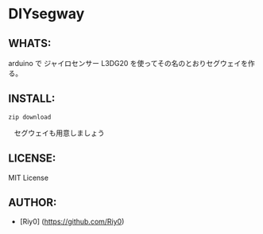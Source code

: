DIYsegway
======

WHATS:
------

  arduino で ジャイロセンサー L3DG20 を使ってその名のとおりセグウェイを作る。

INSTALL:
--------
    zip download
    セグウェイも用意しましょう

LICENSE:
--------

  MIT License

AUTHOR:
-------

  * [Riy0] (https://github.com/Riy0)
